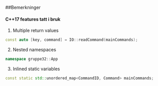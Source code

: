 ##Bemerkninger

#### C++17 features tatt i bruk

1. Multiple return values
```cpp
const auto [key, command] = IO::readCommand(mainCommands);
```

2. Nested namespaces
```cpp
namespace gruppe32::App 
```

3. Inlined static variables
```cpp
const static std::unordered_map<CommandID, Command> mainCommands;
```